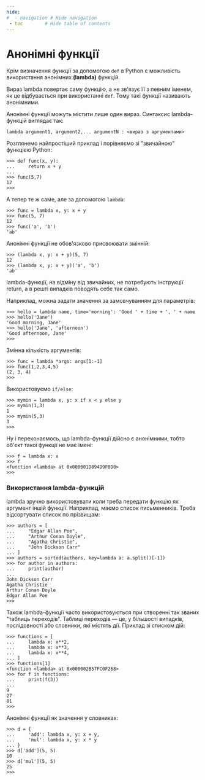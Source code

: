 ```yaml
---
hide:
#  - navigation # Hide navigation
 - toc        # Hide table of contents
---
```


# Анонімні функції

Крім визначення функції за допомогою `def` в Python є можливість використання анонімних **(lambda)** функцій.

Вираз lambda повертає саму функцію, а не зв'язує її з певним іменем, як це відбувається при використанні `def`. Тому такі функції називають анонімними.

Анонімні функції можуть містити лише один вираз. Синтаксис lambda-функцій виглядає так:

	lambda argument1, argument2,... argumentN : <вираз з аргументами>

Розглянемо найпростіший приклад і порівняємо зі "звичайною" функцією Python:

	>>> def func(x, y):
	...     return x + y
	...
	>>> func(5,7)
	12
	>>>
	
А тепер те ж саме, але за допомогою `lambda`:
	
	>>> func = lambda x, y: x + y
	>>> func(5, 7)
	12
	>>> func('a', 'b')
	'ab'

Анонімні функції не обов'язково присвоювати змінній:
	
	>>> (lambda x, y: x + y)(5, 7)
	12
	>>> (lambda x, y: x + y)('a', 'b')
	'ab'
	
lambda-функції, на відміну від звичайних, не потребують інструкції return, а в решті випадків поводять себе так само.

Наприклад, можна задати значення за замовчуванням для параметрів:

	>>> hello = lambda name, time='morning': 'Good ' + time + ', ' + name
	>>> hello('Jane')
	'Good morning, Jane'
	>>> hello('Jane', 'afternoon')
	'Good afternoon, Jane'
	>>>

Змінна кількість аргументів:
	
	>>> func = lambda *args: args[1:-1]
	>>> func(1,2,3,4,5)
	(2, 3, 4)
	>>>
	
Використовуємо `if/else`:

	>>> mymin = lambda x, y: x if x < y else y
	>>> mymin(1,3)
	1
	>>> mymin(5,3)
	3
	>>>
	
Ну і переконаємось, що lambda-функції дійсно є анонімними, тобто об'єкт такої функції не має імені:

	>>> f = lambda x: x
	>>> f
	<function <lambda> at 0x000001D894D9F0D0>
	>>>
	
### Використання lambda-функцій

lambda зручно використовувати коли треба передати функцію як аргумент іншій функції. Наприклад, маємо список письменників. Треба відсортувати список по прізвищам:

	>>> authors = [
	...     "Edgar Allan Poe",
	...     "Arthur Conan Doyle",
	...     "Agatha Christie",
	...     "John Dickson Carr"
	... ]
	>>> authors = sorted(authors, key=lambda a: a.split()[-1])
	>>> for author in authors:
	...     print(author)
	...
	John Dickson Carr
	Agatha Christie
	Arthur Conan Doyle
	Edgar Allan Poe
	>>>
	
Також lambda-функції часто використовуються при створенні так званих "таблиць переходів". Таблиці переходів — це, у більшості випадків, послідовності або словники, які містять дії. Приклад зі списком дій:

	>>> functions = [
	...     lambda x: x**2,
	...     lambda x: x**3,
	...     lambda x: x**4,
	... ]
	>>> functions[1]
	<function <lambda> at 0x000002B57FC0F268>
	>>> for f in functions:
	...     print(f(3))
	...
	9
	27
	81
	>>>

Анонімні функції як значення у словниках:

	>>> d = {
	...     'add': lambda x, y: x + y,
	...     'mul': lambda x, y: x * y
	... }
	>>> d['add'](5, 5)
	10
	>>> d['mul'](5, 5)
	25
	>>>

<!-- ### Резюме

* lambda – це вираз, а не інструкція. Тому ключове слово lambda можна  використовувати там, де синтаксис Python не дозволяє використовувати інструкцію `def`.
* Тіло  lambda – це не блок інструкцій, а один вираз. Тіло lambda-виразу схоже на те, що ви розміщуєте в інструкції `return` всередині визначення `def`.
* об'єкт lambda-функції не має імені. -->
